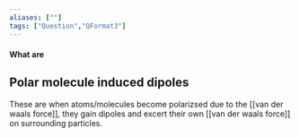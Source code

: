 ```yaml
---
aliases: [""]
tags: ["Question","QFormat3"]
---
```


#### What are
## Polar molecule induced dipoles
These are when atoms/molecules become polarizsed due to the [[van der waals force]], they gain dipoles and excert their own [[van der waals force]] on surrounding particles.
